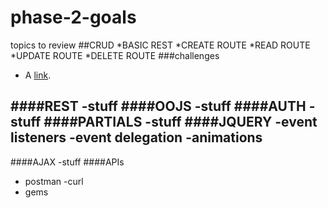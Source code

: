 # phase-2-goals
topics to review 
##CRUD
  *BASIC REST
  *CREATE ROUTE
  *READ ROUTE
  *UPDATE ROUTE
  *DELETE ROUTE
  ###challenges
   * A [link](http://example.com "Title"). 

####REST
 -stuff
####OOJS
 -stuff
####AUTH
 -stuff
####PARTIALS
 -stuff
####JQUERY
 -event listeners
 -event delegation
 -animations 
 -
####AJAX
 -stuff
####APIs
 - postman 
 -curl 
 - gems 
 
